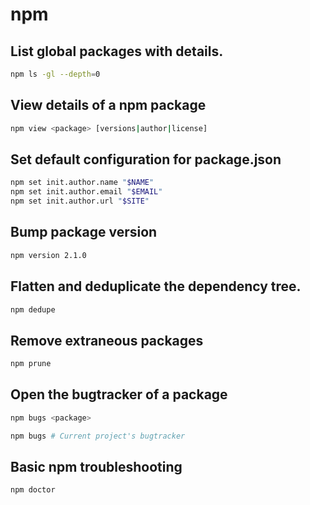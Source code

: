# npm

## List global packages with details.
```sh
npm ls -gl --depth=0
```

## View details of a npm package
```sh
npm view <package> [versions|author|license]
```

## Set default configuration for package.json
```sh
npm set init.author.name "$NAME"
npm set init.author.email "$EMAIL"
npm set init.author.url "$SITE"
```

## Bump package version
```sh
npm version 2.1.0
```

## Flatten and deduplicate the dependency tree.
```sh
npm dedupe
```

## Remove extraneous packages
```sh
npm prune
```

## Open the bugtracker of a package
```sh
npm bugs <package>

npm bugs # Current project's bugtracker
```

## Basic npm troubleshooting
```sh
npm doctor
```
